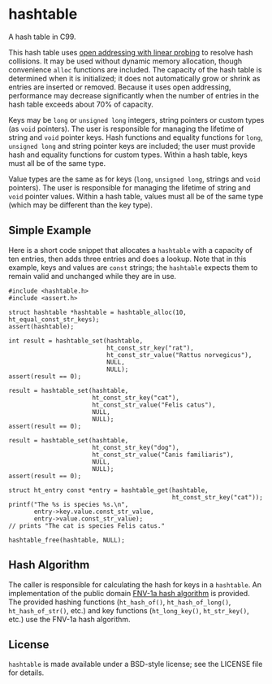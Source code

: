hashtable
=========

A hash table in C99.

This hash table uses [open addressing with linear probing][1] to resolve hash 
collisions. It may be used without dynamic memory allocation, though 
convenience `alloc` functions are included. The capacity of the hash table is 
determined when it is initialized; it does not automatically grow or shrink as 
entries are inserted or removed. Because it uses open addressing, performance 
may decrease significantly when the number of entries in the hash table exceeds 
about 70% of capacity.

Keys may be `long` or `unsigned long` integers, string pointers or custom types 
(as `void` pointers). The user is responsible for managing the lifetime of 
string and `void` pointer keys. Hash functions and equality functions for 
`long`, `unsigned long` and string pointer keys are included; the user must 
provide hash and equality functions for custom types. Within a hash table, keys 
must all be of the same type.

Value types are the same as for keys (`long`, `unsigned long`, strings and 
`void` pointers). The user is responsible for managing the lifetime of string 
and `void` pointer values. Within a hash table, values must all be of the same 
type (which may be different than the key type).

Simple Example
--------------
Here is a short code snippet that allocates a `hashtable` with a capacity of
ten entries, then adds three entries and does a lookup.  Note that in this 
example, keys and values are `const` strings; the `hashtable` expects them to
remain valid and unchanged while they are in use.
    
    #include <hashtable.h>
    #include <assert.h>
    
    struct hashtable *hashtable = hashtable_alloc(10, ht_equal_const_str_keys);
    assert(hashtable);

    int result = hashtable_set(hashtable, 
                               ht_const_str_key("rat"),
                               ht_const_str_value("Rattus norvegicus"),
                               NULL, 
                               NULL);
    assert(result == 0);

    result = hashtable_set(hashtable, 
                           ht_const_str_key("cat"),
                           ht_const_str_value("Felis catus"), 
                           NULL, 
                           NULL);
    assert(result == 0);

    result = hashtable_set(hashtable, 
                           ht_const_str_key("dog"),
                           ht_const_str_value("Canis familiaris"), 
                           NULL, 
                           NULL);
    assert(result == 0);

    struct ht_entry const *entry = hashtable_get(hashtable,
                                                 ht_const_str_key("cat"));
    printf("The %s is species %s.\n",
           entry->key.value.const_str_value, 
           entry->value.const_str_value);
    // prints "The cat is species Felis catus."
    
    hashtable_free(hashtable, NULL);

Hash Algorithm
--------------
The caller is responsible for calculating the hash for keys in a `hashtable`.
An implementation of the public domain [FNV-1a hash algorithm][2] is provided.
The provided hashing functions (`ht_hash_of()`, `ht_hash_of_long()`,
`ht_hash_of_str()`, etc.) and key functions (`ht_long_key()`, `ht_str_key()`, 
etc.) use the FNV-1a hash algorithm.

License
-------
`hashtable` is made available under a BSD-style license; see the LICENSE file 
for details.


[1]: https://en.wikipedia.org/wiki/Hash_table#Open_addressing "Open Addressing"
[2]: http://www.isthe.com/chongo/tech/comp/fnv/index.html "FNV Hash"
